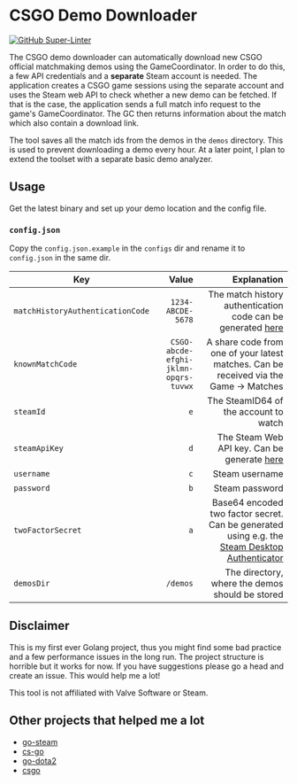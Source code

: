 # CSGO Demo Downloader

[![GitHub Super-Linter](https://github.com/Cludch/csgo-demodownloader/workflows/Lint%20Code%20Base/badge.svg)](https://cludch.net)

The CSGO demo downloader can automatically download new CSGO official matchmaking demos using the GameCoordinator.
In order to do this, a few API credentials and a **separate** Steam account is needed. The application creates a CSGO game sessions using the separate account
and uses the Steam web API to check whether a new demo can be fetched. If that is the case, the application sends a full match info request to the game's GameCoordinator.
The GC then returns information about the match which also contain a download link.

The tool saves all the match ids from the demos in the `demos` directory. This is used to prevent downloading a demo every hour.
At a later point, I plan to extend the toolset with a separate basic demo analyzer.

## Usage

Get the latest binary and set up your demo location and the config file.

### `config.json`

Copy the `config.json.example` in the `configs` dir and rename it to `config.json` in the same dir.

| Key   |      Value      |  Explanation |
|----------|-------------:|------:|
| `matchHistoryAuthenticationCode` |  `1234-ABCDE-5678`  | The match history authentication code can be generated [here](https://help.steampowered.com/en/wizard/HelpWithGameIssue/?appid=730&issueid=128) |
| `knownMatchCode` | `CSGO-abcde-efghi-jklmn-opqrs-tuvwx` |  A share code from one of your latest matches. Can be received via the Game -> Matches |
| `steamId` |   `e`   |  The SteamID64 of the account to watch |
| `steamApiKey` |   `d`   | The Steam Web API key. Can be generate [here](https://steamcommunity.com/dev/apikey) |
| `username` |   `c`   |  Steam username |
| `password` |   `b`   |  Steam password |
| `twoFactorSecret` |   `a`   | Base64 encoded two factor secret. Can be generated using e.g. the [Steam Desktop Authenticator](https://github.com/Jessecar96/SteamDesktopAuthenticator) |
| `demosDir` |   `/demos`   | The directory, where the demos should be stored |

## Disclaimer

This is my first ever Golang project, thus you might find some bad practice and a few performance issues in the long run.
The project structure is horrible but it works for now. If you have suggestions please go a head and create an issue. This would help me a lot!

This tool is not affiliated with Valve Software or Steam.

## Other projects that helped me a lot

* [go-steam](https://github.com/Philipp15b/go-steam)
* [cs-go](https://github.com/Gacnt/cs-go)
* [go-dota2](https://github.com/paralin/go-dota2)
* [csgo](https://github.com/ValvePython/csgo)
